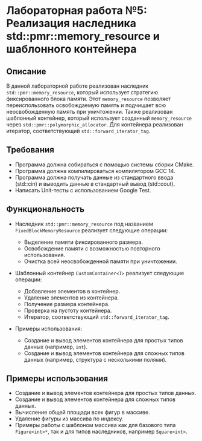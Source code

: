 # Лабораторная работа №5: Реализация наследника std::pmr::memory_resource и шаблонного контейнера

## Описание

В данной лабораторной работе реализован наследник `std::pmr::memory_resource`, который использует стратегию фиксированного блока памяти. Этот `memory_resource` позволяет переиспользовать освобождаемую память и подчищает всю неосвобожденную память при уничтожении. Также реализован шаблонный контейнер, который использует созданный `memory_resource` через `std::pmr::polymorphic_allocator`. Для контейнера реализован итератор, соответствующий `std::forward_iterator_tag`.

## Требования

- Программа должна собираться с помощью системы сборки CMake.
- Программа должна компилироваться компилятором GCC 14.
- Программа должна получать данные из стандартного ввода (std::cin) и выводить данные в стандартный вывод (std::cout).
- Написать Unit-тесты с использованием Google Test.

## Функциональность

- Наследник `std::pmr::memory_resource` под названием `FixedBlockMemoryResource` реализует следующие операции:
  - Выделение памяти фиксированного размера.
  - Освобождение памяти с возможностью повторного использования.
  - Очистка всей неосвобожденной памяти при уничтожении.

- Шаблонный контейнер `CustomContainer<T>` реализует следующие операции:
  - Добавление элементов в контейнер.
  - Удаление элементов из контейнера.
  - Получение размера контейнера.
  - Проверка на пустоту контейнера.
  - Итератор, соответствующий `std::forward_iterator_tag`.

- Примеры использования:
  - Создание и вывод элементов контейнера для простых типов данных (например, `int`).
  - Создание и вывод элементов контейнера для сложных типов данных (например, структура с несколькими полями).

## Примеры использования

- Создание и вывод элементов контейнера для простых типов данных.
- Создание и вывод элементов контейнера для сложных типов данных.
- Вычисление общей площади всех фигур в массиве.
- Удаление фигуры из массива по индексу.
- Примеры работы с шаблоном массива как для базового типа `Figure<int>*`, так и для типов наследников, например `Square<int>`.
